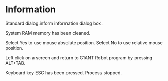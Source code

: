 # Information 

Standard dialog.inform information dialog box.



System RAM memory has been cleaned.



Select Yes to use mouse absolute position. Select No to use relative mouse position.



Left click on a screen and return to G1ANT Robot program by pressing ALT+TAB.



Keyboard key ESC has been pressed. Process stopped.



